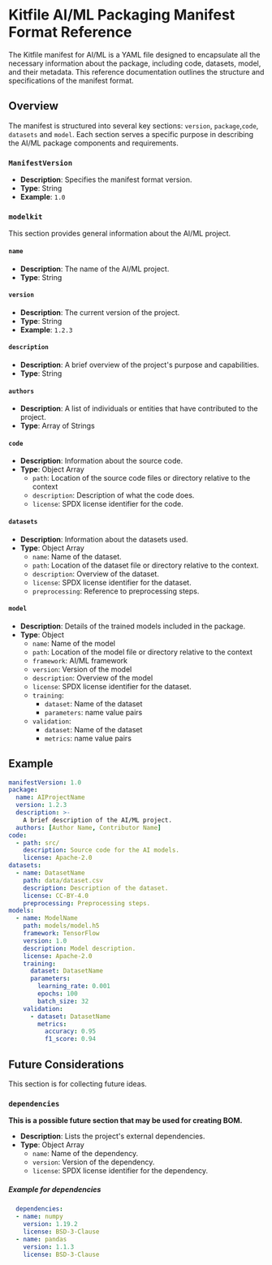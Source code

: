 # Kitfile AI/ML Packaging Manifest Format Reference

The Kitfile manifest for AI/ML is a YAML file designed to encapsulate all the necessary information about the package, including code, datasets, model, and their metadata. This reference documentation outlines the structure and specifications of the manifest format.

## Overview

The manifest is structured into several key sections: `version`, `package`,`code`, `datasets` and `model`. Each section serves a specific purpose in describing the AI/ML package components and requirements.

### `ManifestVersion`

- **Description**: Specifies the manifest format version.
- **Type**: String
- **Example**: `1.0`

### `modelkit`

This section provides general information about the AI/ML project.

#### `name`

- **Description**: The name of the AI/ML project.
- **Type**: String

#### `version`

- **Description**: The current version of the project.
- **Type**: String
- **Example**: `1.2.3`

#### `description`

- **Description**: A brief overview of the project's purpose and capabilities.
- **Type**: String

#### `authors`

- **Description**: A list of individuals or entities that have contributed to the project.
- **Type**: Array of Strings


#### `code`

- **Description**: Information about the source code.
- **Type**: Object Array
  - `path`: Location of the source code files or directory relative to the context
  - `description`: Description of what the code does.
  - `license`: SPDX license identifier for the code.

#### `datasets`

- **Description**: Information about the datasets used.
- **Type**: Object Array
  - `name`: Name of the dataset.
  - `path`: Location of the dataset file or directory relative to the context.
  - `description`: Overview of the dataset.
  - `license`: SPDX license identifier for the dataset.
  - `preprocessing`: Reference to preprocessing steps.

#### `model`

- **Description**: Details of the trained models included in the package.
- **Type**: Object
  - `name`: Name of the model
  - `path`: Location of the model file or directory relative to the context
  - `framework`: AI/ML framework
  - `version`: Version of the model
  - `description`: Overview of the model
  - `license`: SPDX license identifier for the dataset.
  - `training`:
    - `dataset`: Name of the dataset
    - `parameters`: name value pairs
  - `validation`:
    - `dataset`: Name of the dataset
    - `metrics`: name value pairs


## Example

```yaml
manifestVersion: 1.0
package:
  name: AIProjectName
  version: 1.2.3
  description: >-
    A brief description of the AI/ML project.
  authors: [Author Name, Contributor Name]
code:
  - path: src/
    description: Source code for the AI models.
    license: Apache-2.0
datasets:
  - name: DatasetName
    path: data/dataset.csv
    description: Description of the dataset.
    license: CC-BY-4.0
    preprocessing: Preprocessing steps.
models:
  - name: ModelName
    path: models/model.h5
    framework: TensorFlow
    version: 1.0
    description: Model description.
    license: Apache-2.0
    training:
      dataset: DatasetName
      parameters:
        learning_rate: 0.001
        epochs: 100
        batch_size: 32
    validation:
      - dataset: DatasetName
        metrics:
          accuracy: 0.95
          f1_score: 0.94
```


## Future Considerations

This section is for collecting future ideas.

### `dependencies`

**This is a possible future section that may be used for creating BOM.**

- **Description**: Lists the project's external dependencies.
- **Type**: Object Array
  - `name`: Name of the dependency.
  - `version`: Version of the dependency.
  - `license`: SPDX license identifier for the dependency.

##### Example for dependencies
```yaml
  dependencies:
  - name: numpy
    version: 1.19.2
    license: BSD-3-Clause
  - name: pandas
    version: 1.1.3
    license: BSD-3-Clause
```
